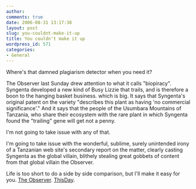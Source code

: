 ```yaml
---
author:
comments: true
date: 2006-08-31 13:17:38
layout: post
slug: you-couldnt-make-it-up
title: You couldn't make it up
wordpress_id: 571
categories:
- General
---
```


Where's that damned plagiarism detector when you need it?

The Observer last Sunday drew attention to what it calls "biopiracy". Syngenta developed a new kind of Busy Lizzie that trails, and is therefore a boon to the hanging basket business. which is big. It says that Syngenta's original patent on the variety "describes this plant as having 'no commercial significance'." And it says that the people of the Usumbara Mountains of Tanzania, who share their ecosystem with the rare plant in which Syngenta found the "trailing" gene will get not a penny.

I'm not going to take issue with any of that.

I'm going to take issue with the wonderful, sublime, surely unintended irony of a Tanzanian web site's secondary report on the matter, clearly casting Syngenta as the global villain, blithely stealing great gobbets of content from that global villain the Observer.

Life is too short to do a side by side comparison, but I'll make it easy for you. [The Observer](http://www.guardian.co.uk/science/story/0,,1859436,00.html). [ThisDay](http://thisday.co.tz/News/655.html).

